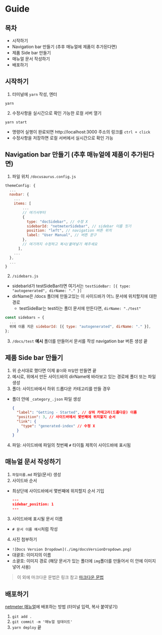 # Guide
## 목차
- 시작하기
- Navigation bar 만들기 (추후 매뉴얼에 제품이 추가된다면)
- 제품 Side bar 만들기
- 매뉴얼 문서 작성하기
- 배포하기

## 시작하기
1. 터미널에 `yarn` 작성, 엔터
  ```
  yarn
  ```
2. 수정사항을 실시간으로 확인 가능한 로컬 서버 열기
  ```
  yarn start
  ```
  - 명령어 실행이 완료되면 http://localhost:3000 주소의 링크를 `ctrl + click`
  - 수정사항을 저장하면 로컬 서버에서 실시간으로 확인 가능

## Navigation bar 만들기 (추후 매뉴얼에 제품이 추가된다면)
1. 파일 위치 `/docusaurus.config.js`
  ```js
  themeConfig: {
    ...
    navbar: {
      ...
      items: [
          ...
          // 여기서부터
          {
            type: "docSidebar", // 수정 X
            sidebarId: "netmeterSidebar", // sidebar 이름 짓기
            position: "left", // navigation 버튼 위치
            label: "User Manual", // 버튼 문구
          },
          // 여기까지 수정하고 복사/붙여넣기 해주세요
        ],
      ...
    },
    ...
  }
  ```
2. `/sidebars.js`
  - sidebarId가 testSideBar라면 여기서는 `testSideBar: [{ type: "autogenerated", dirName: "." }]`
  - dirName은 /docs 폴더에 만들고있는 이 사이드바가 어느 문서에 위치할지에 대한 경로
    - testSideBar는 test라는 폴더 문서에 만든다면, `dirName: "./test"`
  ```js
  const sidebars = {
    ...
    위에 이름 지은 sidebarId: [{ type: "autogenerated", dirName: "." }],
  };
  ```
3. `/docs/test` **예시** 폴더를 만들어서 문서를 작성 navigation bar 버튼 생성 끝

## 제품 Side bar 만들기
1. 위 순서대로 했다면 이제 `폴더`와 `파일`만 만들면 끝
2. 예시로, 위에서 만든 사이드바의 dirName에 바라보고 있는 경로에 폴더 또는 파일 생성
3. 폴더: 사이드바에서 하위 드롭다운 카테고리를 만들 경우
  - 폴더 안에 `_category_.json` 파일 생성
    ```json
    {
      "label": "Getting - Started", // 상위 카테고리(드롭다운) 이름
      "position": 3, // 사이드바에서 몇번째에 위치할지 순서
      "link": {
        "type": "generated-index" // 수정 X
      }
    }
    ```
4. 파일: 사이드바에 파일의 첫번째 `#` 타이틀 제목이 사이드바에 표시됨

## 매뉴얼 문서 작성하기
1. `파일이름.md` 파일(문서) 생성
2. 사이드바 순서
  - 최상단에 사이드바에서 몇번째에 위치할지 순서 기입
    ```json
    ---
    sidebar_position: 1
    ---
    ```
3. 사이드바에 표시될 문서 이름
  - `# 문서 이름 예시`처럼 작성
4. 사진 첨부하기
  - `![Docs Version Dropdown](./img/docsVersionDropdown.png)`
  - 대괄호: 이미지의 이름
  - 소괄호: 이미지 경로 (해당 문서가 있는 폴더에 `img`폴더를 만들어서 이 안에 이미지 넣어 사용)
>이 외에 마크다운 문법은 링크 참고 [마크다운 문법](https://www.heropy.dev/p/B74sNE#h2_%EB%AC%B8%EB%B2%95)

## 배포하기
[netmeter 매뉴얼](nextlab-ai.github.io/docusaurus/)에 배포하는 방법 (터미널 입력, 복사 붙여넣기)
1. `git add .`
2. `git commit -m '매뉴얼 업데이트'`
3. `yarn deploy`
끝